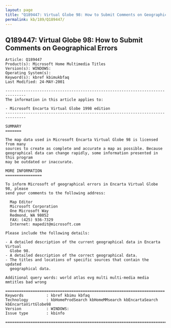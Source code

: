 ```yaml
---
layout: page
title: "Q189447: Virtual Globe 98: How to Submit Comments on Geographical Errors"
permalink: kb/189/Q189447/
---
```


## Q189447: Virtual Globe 98: How to Submit Comments on Geographical Errors

	Article: Q189447
	Product(s): Microsoft Home Multimedia Titles
	Version(s): WINDOWS:
	Operating System(s): 
	Keyword(s): kbref kbimukbfaq
	Last Modified: 24-MAY-2001
	
	-------------------------------------------------------------------------------
	The information in this article applies to:
	
	- Microsoft Encarta Virtual Globe 1998 edition 
	-------------------------------------------------------------------------------
	
	SUMMARY
	=======
	
	The map data used in Microsoft Encarta Virtual Globe 98 is licensed from many
	sources to create as complete and accurate a map as possible. Because
	geographical data can change rapidly, some information presented in this program
	may be outdated or inaccurate.
	
	MORE INFORMATION
	================
	
	To inform Microsoft of geographical errors in Encarta Virtual Globe 98, please
	send your comments to the following address:
	
	  Map Editor
	  Microsoft Corporation
	  One Microsoft Way
	  Redmond, WA 98052
	  FAX: (425) 936-7329
	  Internet: mapedit@microsoft.com
	
	Please include the following details:
	
	- A detailed description of the current geographical data in Encarta Virtual
	  Globe 98.
	- A detailed description of the correct geographical data.
	- The titles and locations of specific sources that contain the updated
	  geographical data.
	
	Additional query words: world atlas evg multi multi-media media mmtitles bad wrong
	
	======================================================================
	Keywords          : kbref kbimu kbfaq
	Technology        : kbHomeProdSearch kbHomeMMsearch kbEncartaSearch kbEncartaVirtGlobe98
	Version           : WINDOWS:
	Issue type        : kbinfo
	
	=============================================================================
	
